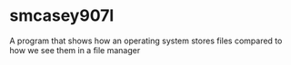 # smcasey907l
A program that shows how an operating system stores files compared to how we see them in a file manager
